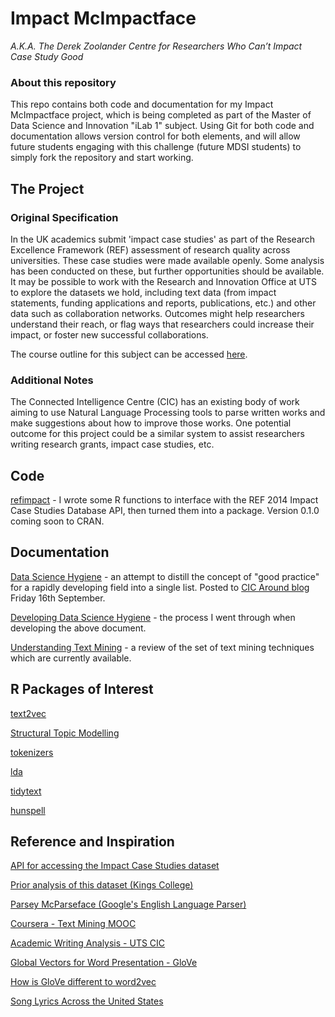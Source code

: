 # Impact McImpactface
_A.K.A. The Derek Zoolander Centre for Researchers Who Can’t Impact Case Study Good_

### About this repository
This repo contains both code and documentation for my Impact McImpactface project, which is being completed as part of the Master of Data Science and Innovation "iLab 1" subject. Using Git for both code and documentation allows version control for both elements, and will allow future students engaging with this challenge (future MDSI students) to simply fork the repository and start working. 

## The Project
### Original Specification
In the UK academics submit 'impact case studies' as part of the Research Excellence Framework (REF) assessment of research quality across universities. These case studies were made available openly. Some analysis has been conducted on these, but further opportunities should be available. It may be possible to work with the Research and Innovation Office at UTS to explore the datasets we hold, including text data (from impact statements, funding applications and reports, publications, etc.) and other data such as collaboration networks. Outcomes might help researchers understand their reach, or flag ways that researchers could increase their impact, or foster new successful collaborations. 

The course outline for this subject can be accessed [here](https://ca.uts.edu.au/wp-content/uploads/2016/02/2016_Spring_36102_update.pdf).

### Additional Notes
The Connected Intelligence Centre (CIC) has an existing body of work aiming to use Natural Language Processing tools to parse written works and make suggestions about how to improve those works. One potential outcome for this project could be a similar system to assist researchers writing research grants, impact case studies, etc.

## Code

[refimpact](https://github.com/perrystephenson/refimpact) - I wrote some R functions to interface with the REF 2014 Impact Case Studies Database API, then turned them into a package. Version 0.1.0 coming soon to CRAN.

## Documentation

[Data Science Hygiene](./Documentation/DataScienceHygiene.md) - an attempt to distill the concept of "good practice" for a rapidly developing field into a single list. Posted to [CIC Around blog](https://15-9203.ca.uts.edu.au/data-science-hygiene/) Friday 16th September.

[Developing Data Science Hygiene](./Documentation/DevelopingDSH.md) - the process I went through when developing the above document.

[Understanding Text Mining](./Documentation/UnderstandingTextMining.md) - a review of the set of text mining techniques which are currently available.

## R Packages of Interest

[text2vec](https://cran.r-project.org/web/packages/text2vec/)

[Structural Topic Modelling](https://github.com/bstewart/stm)

[tokenizers](https://cran.r-project.org/web/packages/tokenizers/index.html)

[lda](https://cran.r-project.org/web/packages/lda/lda.pdf)

[tidytext](https://github.com/juliasilge/tidytext)

[hunspell](https://github.com/ropensci/hunspell)

## Reference and Inspiration
[API for accessing the Impact Case Studies dataset](http://impact.ref.ac.uk/CaseStudies/APIhelp.aspx)

[Prior analysis of this dataset (Kings College)](http://www.kcl.ac.uk/sspp/policy-institute/publications/Analysis-of-REF-impact.pdf)

[Parsey McParseface (Google's English Language Parser)](https://research.googleblog.com/2016/05/announcing-syntaxnet-worlds-most.html)

[Coursera - Text Mining MOOC](https://www.coursera.org/learn/text-mining)

[Academic Writing Analysis - UTS CIC](https://utscic.edu.au/tools/awa/)

[Global Vectors for Word Presentation - GloVe](http://nlp.stanford.edu/projects/glove/)

[How is GloVe different to word2vec](https://www.quora.com/How-is-GloVe-different-from-word2vec)

[Song Lyrics Across the United States](http://juliasilge.com/blog/Song-Lyrics-Across/)


